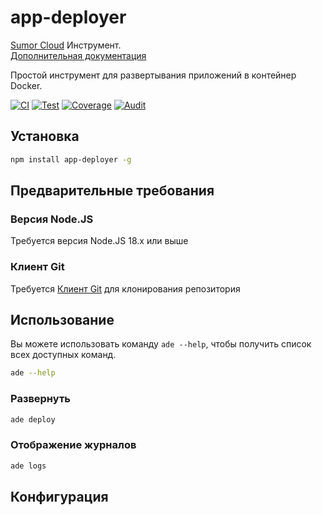 # app-deployer

[Sumor Cloud](https://sumor.cloud) Инструмент.  
[Дополнительная документация](https://sumor.cloud/app-deployer)

Простой инструмент для развертывания приложений в контейнер Docker.

[![CI](https://github.com/sumor-cloud/app-deployer/actions/workflows/ci.yml/badge.svg)](https://github.com/sumor-cloud/app-deployer/actions/workflows/ci.yml)
[![Test](https://github.com/sumor-cloud/app-deployer/actions/workflows/ut.yml/badge.svg)](https://github.com/sumor-cloud/app-deployer/actions/workflows/ut.yml)
[![Coverage](https://github.com/sumor-cloud/app-deployer/actions/workflows/coverage.yml/badge.svg)](https://github.com/sumor-cloud/app-deployer/actions/workflows/coverage.yml)
[![Audit](https://github.com/sumor-cloud/app-deployer/actions/workflows/audit.yml/badge.svg)](https://github.com/sumor-cloud/app-deployer/actions/workflows/audit.yml)

## Установка

```bash
npm install app-deployer -g
```

## Предварительные требования

### Версия Node.JS

Требуется версия Node.JS 18.x или выше

### Клиент Git

Требуется [Клиент Git](https://git-scm.com/) для клонирования репозитория

## Использование

Вы можете использовать команду `ade --help`, чтобы получить список всех доступных команд.

```bash
ade --help
```

### Развернуть

```bash
ade deploy
```

### Отображение журналов

```bash
ade logs
```

## Конфигурация
